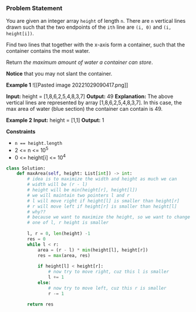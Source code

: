 ### Problem Statement
You are given an integer array `height` of length `n`. There are `n` vertical lines drawn such that the two endpoints of the `ith` line are `(i, 0)` and `(i, height[i])`.

Find two lines that together with the x-axis form a container, such that the container contains the most water.

Return _the maximum amount of water a container can store_.

**Notice** that you may not slant the container.

**Example 1**
![[Pasted image 20221029090417.png]]

**Input:** height = [1,8,6,2,5,4,8,3,7]
**Output:** 49
**Explanation:** The above vertical lines are represented by array [1,8,6,2,5,4,8,3,7]. In this case, the max area of water (blue section) the container can contain is 49.

**Example 2**
**Input:** height = [1,1]
**Output:** 1

**Constraints**
-   `n == height.length`
-   2 <= n <= 10<sup>5</sup>
-   0 <= height[i] <= 10<sup>4</sup>

```python
class Solution:
    def maxArea(self, height: List[int]) -> int:
        # idea is to maximize the width and height as much we can
        # width will be (r - l)
        # height will be min(height[r], height[l])
        # we will maintain two pointers l and r
        # l will move right if height[l] is smaller than height[r]
        # r will move left if height[r] is smaller than height[l]
        # why??
        # because we want to maximize the height, so we want to change if
        # one of l, r height is smaller
        
        l, r = 0, len(height) -1
        res = 0
        while l < r:
            area = (r - l) * min(height[l], height[r])
            res = max(area, res)
            
            if height[l] < height[r]:
                # now try to move right, cuz this l is smaller
                l += 1
            else:
                # now try to move left, cuz this r is smaller
                r -= 1
        
        return res
```